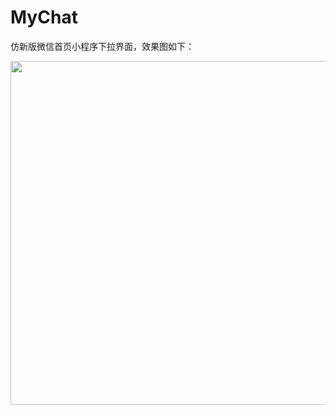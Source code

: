 # MyChat
仿新版微信首页小程序下拉界面，效果图如下：

<img src="https://github.com/guodingyuan/MyChat/blob/master/gif/MyChat.gif" height="550px">
